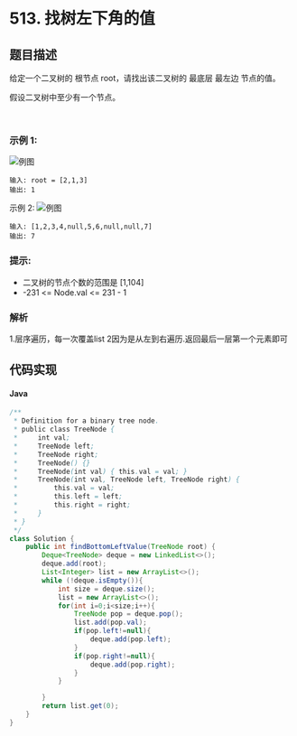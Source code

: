 # 513. 找树左下角的值

## 题目描述
给定一个二叉树的 根节点 root，请找出该二叉树的 最底层 最左边 节点的值。

假设二叉树中至少有一个节点。

 

### 示例 1:
![例图](https://assets.leetcode.com/uploads/2020/12/14/tree1.jpg)
```
输入: root = [2,1,3]
输出: 1
```
示例 2:
![例图](https://assets.leetcode.com/uploads/2020/12/14/tree2.jpg)
```
输入: [1,2,3,4,null,5,6,null,null,7]
输出: 7
```

### 提示:

 - 二叉树的节点个数的范围是 [1,104]
 - -231 <= Node.val <= 231 - 1 

### 解析
1.层序遍历，每一次覆盖list
2因为是从左到右遍历.返回最后一层第一个元素即可


## 代码实现
#### Java
```java
/**
 * Definition for a binary tree node.
 * public class TreeNode {
 *     int val;
 *     TreeNode left;
 *     TreeNode right;
 *     TreeNode() {}
 *     TreeNode(int val) { this.val = val; }
 *     TreeNode(int val, TreeNode left, TreeNode right) {
 *         this.val = val;
 *         this.left = left;
 *         this.right = right;
 *     }
 * }
 */
class Solution {
    public int findBottomLeftValue(TreeNode root) {
        Deque<TreeNode> deque = new LinkedList<>();
        deque.add(root);
        List<Integer> list = new ArrayList<>();
        while (!deque.isEmpty()){
            int size = deque.size();
            list = new ArrayList<>();
            for(int i=0;i<size;i++){
                TreeNode pop = deque.pop();
                list.add(pop.val);
                if(pop.left!=null){
                    deque.add(pop.left);
                }
                if(pop.right!=null){
                    deque.add(pop.right); 
                }
            }

        }
        return list.get(0);
    }
}
```